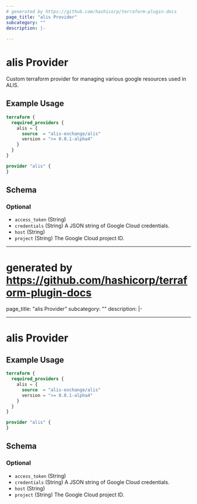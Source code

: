 ```yaml
---
# generated by https://github.com/hashicorp/terraform-plugin-docs
page_title: "alis Provider"
subcategory: ""
description: |-
  
---
```


# alis Provider

Custom terraform provider for managing various google resources used in ALIS.

## Example Usage

```terraform
terraform {
  required_providers {
    alis = {
      source  = "alis-exchange/alis"
      version = ">= 0.0.1-alpha4"
    }
  }
}

provider "alis" {
}
```

<!-- schema generated by tfplugindocs -->

## Schema

### Optional

- `access_token` (String)
- `credentials` (String) A JSON string of Google Cloud credentials.
- `host` (String)
- `project` (String) The Google Cloud project ID.
---
# generated by https://github.com/hashicorp/terraform-plugin-docs
page_title: "alis Provider"
subcategory: ""
description: |-
  
---

# alis Provider

## Example Usage

```terraform
terraform {
  required_providers {
    alis = {
      source  = "alis-exchange/alis"
      version = ">= 0.0.1-alpha4"
    }
  }
}

provider "alis" {
}
```

<!-- schema generated by tfplugindocs -->

## Schema

### Optional

- `access_token` (String)
- `credentials` (String) A JSON string of Google Cloud credentials.
- `host` (String)
- `project` (String) The Google Cloud project ID.
